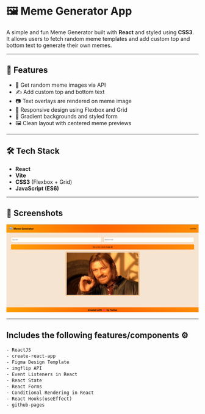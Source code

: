 # 🖼️ Meme Generator App

A simple and fun Meme Generator built with **React** and styled using **CSS3**. It allows users to fetch random meme templates and add custom top and bottom text to generate their own memes.

---

## 🚀 Features

- 🎲 Get random meme images via API
- ✍️ Add custom top and bottom text
- 📷 Text overlays are rendered on meme image
- 💅 Responsive design using Flexbox and Grid
- 🎨 Gradient backgrounds and styled form
- 🖼️ Clean layout with centered meme previews

---

## 🛠️ Tech Stack

- **React**
- **Vite**
- **CSS3** (Flexbox + Grid)
- **JavaScript (ES6)**

---

## 📸 Screenshots
![This is an image](https://github.com/tush1504/Meme-Generator/blob/main/meme-generator/src/images/Screenshot%202025-06-05%20155351.png)

---

## Includes the following features/components ⚙️

    - ReactJS
    - create-react-app
    - Figma Design Template
    - imgflip API
    - Event Listeners in React
    - React State
    - React Forms
    - Conditional Rendering in React
    - React Hooks(useEffect)
    - github-pages
